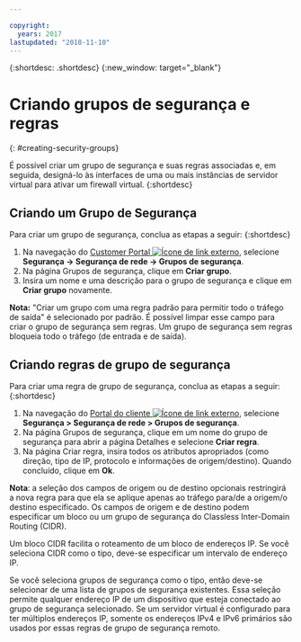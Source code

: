 ```yaml
---

copyright:
  years: 2017
lastupdated: "2018-11-10"
---
```


{:shortdesc: .shortdesc}
{:new_window: target="_blank"}


# Criando grupos de segurança e regras
{: #creating-security-groups}

É possível criar um grupo de segurança e suas regras associadas e, em seguida, designá-lo às interfaces de uma ou mais instâncias de servidor virtual para ativar um firewall virtual.
{:shortdesc}

## Criando um Grupo de Segurança

Para criar um grupo de segurança, conclua as etapas a seguir:
{:shortdesc}
 
1. Na navegação do [Customer Portal ![Ícone de link externo](../../icons/launch-glyph.svg "Ícone de link externo")](https://control.softlayer.com/), selecione **Segurança -> Segurança de rede -> Grupos de segurança**.
2. Na página Grupos de segurança, clique em **Criar grupo**.
3. Insira um nome e uma descrição para o grupo de segurança e clique em **Criar grupo** novamente.

**Nota:** "Criar um grupo com uma regra padrão para permitir todo o tráfego de saída" é selecionado por padrão. É possível limpar esse campo para criar o grupo de segurança sem regras. Um grupo de segurança sem regras bloqueia todo o tráfego (de entrada e de saída).

## Criando regras de grupo de segurança

Para criar uma regra de grupo de segurança, conclua as etapas a seguir:
{:shortdesc}

1. Na navegação do [Portal do cliente ![Ícone de link externo](../../icons/launch-glyph.svg "Ícone de link externo")](https://control.softlayer.com/), selecione **Segurança > Segurança de rede > Grupos de segurança**.
2. Na página Grupos de segurança, clique em um nome do grupo de segurança para abrir a página Detalhes e selecione **Criar regra**.
3. Na página Criar regra, insira todos os atributos apropriados (como direção, tipo de IP, protocolo e informações de origem/destino). Quando concluído, clique em **Ok**.

**Nota**: a seleção dos campos de origem ou de destino opcionais restringirá a nova regra para que ela se aplique apenas ao tráfego para/de a origem/o destino especificado.  Os campos de origem e de destino podem especificar um bloco ou um grupo de segurança do Classless Inter-Domain Routing (CIDR). 

Um bloco CIDR facilita o roteamento de um bloco de endereços IP.  Se você seleciona CIDR como o tipo, deve-se especificar um intervalo de endereço IP. 

Se você seleciona grupos de segurança como o tipo, então deve-se selecionar de uma lista de grupos de segurança existentes. Essa seleção permite qualquer endereço IP de um dispositivo que esteja conectado ao grupo de segurança selecionado. Se um servidor virtual é configurado para ter múltiplos endereços IP, somente os endereços IPv4 e IPv6 primários são usados por essas regras de grupo de segurança remoto.

